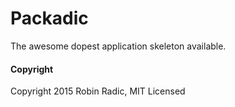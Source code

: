 Packadic
=========

The awesome dopest application skeleton available.


#### Copyright 
Copyright 2015 Robin Radic, MIT Licensed
